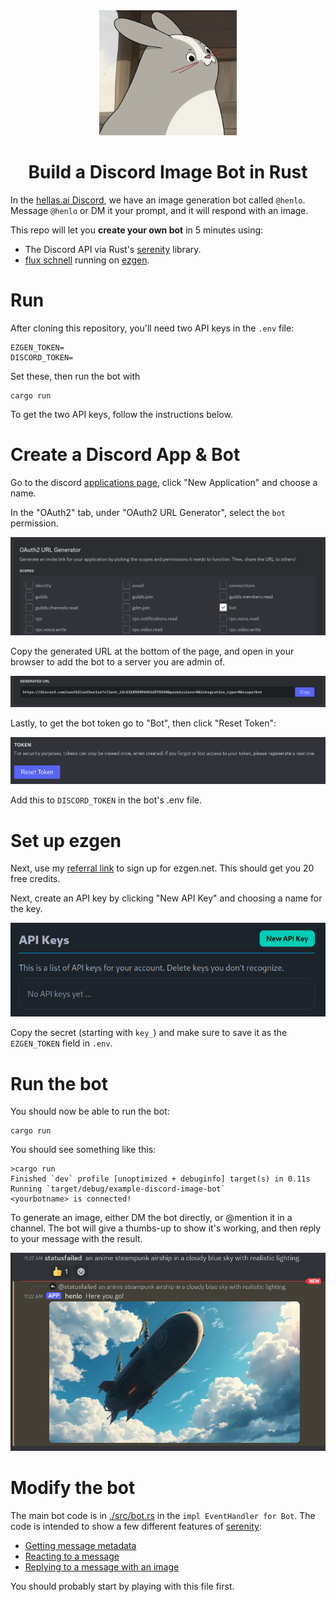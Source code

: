 <div align="center">
<img src="assets/henlo.png" height=200 />
<h1>Build a Discord Image Bot in Rust</h1>
</div>

In the [hellas.ai Discord](https://discord.gg/YWZCWPrNTb), we have an image
generation bot called `@henlo`.
Message `@henlo` or DM it your prompt, and it will respond with an image.

This repo will let you **create your own bot** in 5 minutes using:

- The Discord API via Rust's [serenity](https://docs.rs/serenity/latest/serenity/) library.
- [flux schnell](https://huggingface.co/black-forest-labs/FLUX.1-schnell) running on [ezgen](https://ezgen.net).

# Run

After cloning this repository, you'll need two API keys in the `.env` file:

    EZGEN_TOKEN=
    DISCORD_TOKEN=

Set these, then run the bot with

    cargo run

To get the two API keys, follow the instructions below.

# Create a Discord App & Bot

Go to the discord [applications page](https://discord.com/developers/applications),
click "New Application" and choose a name.

In the "OAuth2" tab, under "OAuth2 URL Generator", select the `bot` permission.

<img src="assets/discord-oauth-bot.png" />

Copy the generated URL at the bottom of the page, and open in your browser to
add the bot to a server you are admin of.

<img src="assets/discord-oauth-url.png" />

Lastly, to get the bot token go to "Bot", then click "Reset Token":

<img src="assets/discord-bot-token.png" />

Add this to `DISCORD_TOKEN` in the bot's .env file.

# Set up ezgen

Next, use my [referral link](https://ezgen.net/signup?referred_by=42da63dd-d6c2-4c08-8044-0e92dbbf0d12)
to sign up for ezgen.net.
This should get you 20 free credits.

Next, create an API key by clicking "New API Key" and choosing a name for the key.

<img src="assets/create-api-key.png" />

Copy the secret (starting with `key_`) and make sure to save it as the `EZGEN_TOKEN` field in `.env`.

# Run the bot

You should now be able to run the bot:

    cargo run

You should see something like this:

    >cargo run
    Finished `dev` profile [unoptimized + debuginfo] target(s) in 0.11s
    Running `target/debug/example-discord-image-bot`
    <yourbotname> is connected!

To generate an image, either DM the bot directly, or @mention it in a channel.
The bot will give a thumbs-up to show it's working, and then reply to your
message with the result.

<img src="assets/bot-demo.png" />

# Modify the bot

The main bot code is in [./src/bot.rs](./src/bot.rs) in the `impl EventHandler for Bot`.
The code is intended to show a few different features of [serenity](https://docs.rs/serenity/latest/serenity/):

- [Getting message metadata](https://github.com/statusfailed/example-discord-image-bot/blob/main/src/bot.rs#L39)
- [Reacting to a message](https://github.com/statusfailed/example-discord-image-bot/blob/main/src/bot.rs#L48)
- [Replying to a message with an image](https://github.com/statusfailed/example-discord-image-bot/blob/main/src/bot.rs#L92)

You should probably start by playing with this file first.
